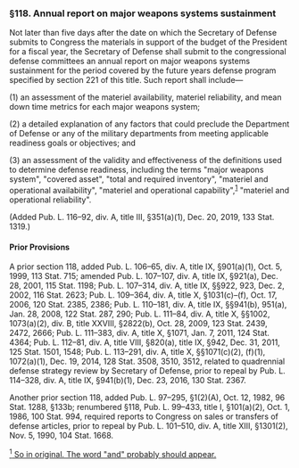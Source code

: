 ### §118. Annual report on major weapons systems sustainment ###

Not later than five days after the date on which the Secretary of Defense submits to Congress the materials in support of the budget of the President for a fiscal year, the Secretary of Defense shall submit to the congressional defense committees an annual report on major weapons systems sustainment for the period covered by the future years defense program specified by section 221 of this title. Such report shall include—

(1) an assessment of the materiel availability, materiel reliability, and mean down time metrics for each major weapons system;

(2) a detailed explanation of any factors that could preclude the Department of Defense or any of the military departments from meeting applicable readiness goals or objectives; and

(3) an assessment of the validity and effectiveness of the definitions used to determine defense readiness, including the terms "major weapons system", "covered asset", "total and required inventory", "materiel and operational availability", "materiel and operational capability",<sup><a href="#118_1_target" name="118_1">1</a></sup> "materiel and operational reliability".

(Added Pub. L. 116–92, div. A, title III, §351(a)(1), Dec. 20, 2019, 133 Stat. 1319.)

#### Prior Provisions ####

A prior section 118, added Pub. L. 106–65, div. A, title IX, §901(a)(1), Oct. 5, 1999, 113 Stat. 715; amended Pub. L. 107–107, div. A, title IX, §921(a), Dec. 28, 2001, 115 Stat. 1198; Pub. L. 107–314, div. A, title IX, §§922, 923, Dec. 2, 2002, 116 Stat. 2623; Pub. L. 109–364, div. A, title X, §1031(c)–(f), Oct. 17, 2006, 120 Stat. 2385, 2386; Pub. L. 110–181, div. A, title IX, §§941(b), 951(a), Jan. 28, 2008, 122 Stat. 287, 290; Pub. L. 111–84, div. A, title X, §§1002, 1073(a)(2), div. B, title XXVIII, §2822(b), Oct. 28, 2009, 123 Stat. 2439, 2472, 2666; Pub. L. 111–383, div. A, title X, §1071, Jan. 7, 2011, 124 Stat. 4364; Pub. L. 112–81, div. A, title VIII, §820(a), title IX, §942, Dec. 31, 2011, 125 Stat. 1501, 1548; Pub. L. 113–291, div. A, title X, §§1071(c)(2), (f)(1), 1072(a)(1), Dec. 19, 2014, 128 Stat. 3508, 3510, 3512, related to quadrennial defense strategy review by Secretary of Defense, prior to repeal by Pub. L. 114–328, div. A, title IX, §941(b)(1), Dec. 23, 2016, 130 Stat. 2367.

Another prior section 118, added Pub. L. 97–295, §1(2)(A), Oct. 12, 1982, 96 Stat. 1288, §133b; renumbered §118, Pub. L. 99–433, title I, §101(a)(2), Oct. 1, 1986, 100 Stat. 994, required reports to Congress on sales or transfers of defense articles, prior to repeal by Pub. L. 101–510, div. A, title XIII, §1301(2), Nov. 5, 1990, 104 Stat. 1668.

[<sup>1</sup> So in original. The word "and" probably should appear.](#118_1)
